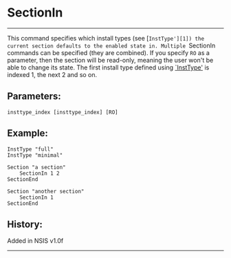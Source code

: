 # SectionIn

---

This command specifies which install types (see [`InstType'][1]) the current section defaults to the enabled state in. Multiple `SectionIn commands can be specified (they are combined). If you specify `RO` as a parameter, then the section will be read-only, meaning the user won't be able to change its state. The first install type defined using [`InstType'][1] is indexed 1, the next 2 and so on.

## Parameters:

    insttype_index [insttype_index] [RO]

## Example:

	InstType "full"
	InstType "minimal"
	 
	Section "a section"
		SectionIn 1 2
	SectionEnd
	 
	Section "another section"
		SectionIn 1
	SectionEnd

## History:

Added in NSIS v1.0f

---

[1]: InstType.md